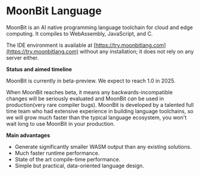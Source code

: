 # MoonBit Language

MoonBit is an AI native programming language toolchain for cloud and edge computing. It compiles to WebAssembly, JavaScript, and C.

The IDE environment is available at [https://try.moonbitlang.com](https://try.moonbitlang.com) without any installation; it does not rely on any server either.

**Status and aimed timeline**

MoonBit is currently in beta-preview. We expect to reach 1.0 in 2025.

When MoonBit reaches beta, it means any backwards-incompatible changes will be seriously evaluated and MoonBit *can* be used in production(very rare compiler bugs). MoonBit is developed by a talented full time team who had extensive experience in building language toolchains, so we will grow much faster than the typical language ecosystem, you won't wait long to use MoonBit in your production.

**Main advantages**

- Generate significantly smaller WASM output than any existing solutions.
- Much faster runtime performance.
- State of the art compile-time performance.
- Simple but practical, data-oriented language design.
